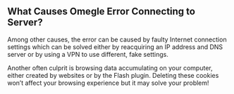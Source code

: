 ## What Causes Omegle Error Connecting to Server?
Among other causes, the error can be caused by faulty Internet connection settings which can be solved either by reacquiring an IP address and DNS server or by using a VPN to use different, fake settings.

Another often culprit is browsing data accumulating on your computer, either created by websites or by the Flash plugin. Deleting these cookies won’t affect your browsing experience but it may solve your problem!
